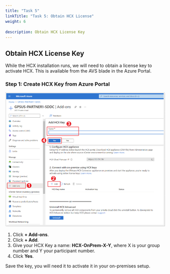```yaml
---
title: "Task 5"
linkTitle: "Task 5: Obtain HCX License"
weight: 6

description: Obtain HCX License Key
---
```


## **Obtain HCX License Key**

While the HCX installation runs, we will need to obtain a license key to activate HCX. This is available from the AVS blade in the Azure Portal.

### Step 1: Create HCX Key from Azure Portal

![Create HCX Key from Azure Portal](Mod2Task5Pic1.png)

1. Click **+ Add-ons**.
2. Click **+ Add**.
3. Give your HCX Key a name: **HCX-OnPrem-X-Y**, where X is your group number and Y your participant number.
4. Click **Yes**.

Save the key, you will need it to activate it in your on-premises setup.
